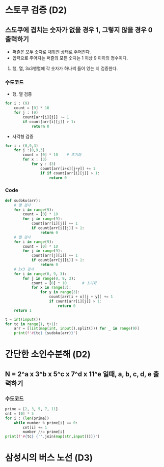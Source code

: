 # 스토쿠 검증 (D2)

## 스도쿠에 겹치는 숫자가 없을 경우 1, 그렇지 않을 경우 0 출력하기

- 퍼즐은 모두 숫자로 채워진 상태로 주어진다.
- 입력으로 주어지는 퍼즐의 모든 숫자는 1 이상 9 이하의 정수이다.



1. 행, 열,  3x3행렬에 각 숫자가 하나씩 들어 있는 지 검증한다.



### 수도코드

- 행, 열 검증

```python
for i : (9)
    count = [0] * 10
    for j : (9)
        count[arr[i][j]] += 1
        if count[arr[i][j]] > 1:
            return 0
```

- 사각형 검증

```python
for i : (0,9,3)
    for j :(0,9,3)
        count = [0] * 10    # 초기화
        for x : (3)
            for y : (3)
                count[arr[i+x][j+y]] += 1
                if if count[arr[i][j]] > 1:
                    return 0
```



### Code

```python
def sudoku(arr):
    # 행 검사
    for i in range(9):
        count = [0] * 10
        for j in range(9):
            count[arr[i][j]] += 1
            if count[arr[i][j]] > 1:
                return 0
    # 열 검사
    for i in range(9):
        count = [0] * 10
        for j in range(9):
            count[arr[j][i]] += 1
            if count[arr[j][i]] > 1:
                return 0
    # 3x3 검사
    for i in range(0, 9, 3):
        for j in range(0, 9, 3):
            count = [0] * 10       # 초기화
            for x in range(3):
                for y in range(3):
                    count[arr[i + x][j + y]] += 1
                    if count[arr[i][j]] > 1:
                        return 0
    return 1

t = int(input())
for tc in range(1, t+1):
    arr = [list(map(int, input().split())) for _ in range(9)]
    print(f'#{tc} {sudoku(arr)}')
```



# 간단한 소인수분해 (D2)

## N = 2^a x 3^b x 5^c x 7^d x 11^e 일때,  a, b, c, d, e 출력하기

### 수도코드

```python
prime = [2, 3, 5, 7, 11]
cnt = [0] * 5
for i : (len(prime))
    while number % prime[i] == 0:
        cnt[i] += 1
        number //= prime[i]
print(f'#{tc} {''.join(map(str,input()))}')
```



# 삼성시의 버스 노선 (D3)

